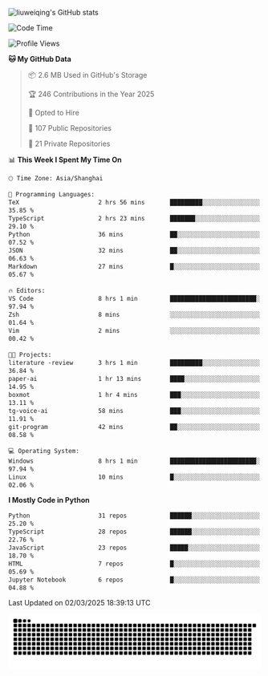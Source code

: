 ![liuweiqing's GitHub stats](https://github-readme-stats.vercel.app/api?username=14790897&show_icons=true&locale=cn&include_all_commits=true&count_private=true)

<!--START_SECTION:waka-->
![Code Time](http://img.shields.io/badge/Code%20Time-1%2C978%20hrs%2050%20mins-blue)

![Profile Views](http://img.shields.io/badge/Profile%20Views-33-blue)

**🐱 My GitHub Data** 

> 📦 2.6 MB Used in GitHub's Storage 
 > 
> 🏆 246 Contributions in the Year 2025
 > 
> 💼 Opted to Hire
 > 
> 📜 107 Public Repositories 
 > 
> 🔑 21 Private Repositories 
 > 
📊 **This Week I Spent My Time On** 

```text
🕑︎ Time Zone: Asia/Shanghai

💬 Programming Languages: 
TeX                      2 hrs 56 mins       █████████░░░░░░░░░░░░░░░░   35.85 % 
TypeScript               2 hrs 23 mins       ███████░░░░░░░░░░░░░░░░░░   29.10 % 
Python                   36 mins             ██░░░░░░░░░░░░░░░░░░░░░░░   07.52 % 
JSON                     32 mins             ██░░░░░░░░░░░░░░░░░░░░░░░   06.63 % 
Markdown                 27 mins             █░░░░░░░░░░░░░░░░░░░░░░░░   05.67 % 

🔥 Editors: 
VS Code                  8 hrs 1 min         ████████████████████████░   97.94 % 
Zsh                      8 mins              ░░░░░░░░░░░░░░░░░░░░░░░░░   01.64 % 
Vim                      2 mins              ░░░░░░░░░░░░░░░░░░░░░░░░░   00.42 % 

🐱‍💻 Projects: 
literature -review       3 hrs 1 min         █████████░░░░░░░░░░░░░░░░   36.84 % 
paper-ai                 1 hr 13 mins        ████░░░░░░░░░░░░░░░░░░░░░   14.95 % 
boxmot                   1 hr 4 mins         ███░░░░░░░░░░░░░░░░░░░░░░   13.11 % 
tg-voice-ai              58 mins             ███░░░░░░░░░░░░░░░░░░░░░░   11.91 % 
git-program              42 mins             ██░░░░░░░░░░░░░░░░░░░░░░░   08.58 % 

💻 Operating System: 
Windows                  8 hrs 1 min         ████████████████████████░   97.94 % 
Linux                    10 mins             █░░░░░░░░░░░░░░░░░░░░░░░░   02.06 % 
```

**I Mostly Code in Python** 

```text
Python                   31 repos            ██████░░░░░░░░░░░░░░░░░░░   25.20 % 
TypeScript               28 repos            ██████░░░░░░░░░░░░░░░░░░░   22.76 % 
JavaScript               23 repos            █████░░░░░░░░░░░░░░░░░░░░   18.70 % 
HTML                     7 repos             █░░░░░░░░░░░░░░░░░░░░░░░░   05.69 % 
Jupyter Notebook         6 repos             █░░░░░░░░░░░░░░░░░░░░░░░░   04.88 % 
```




 Last Updated on 02/03/2025 18:39:13 UTC
<!--END_SECTION:waka-->

<picture>
  <source media="(prefers-color-scheme: dark)" srcset="https://raw.githubusercontent.com/14790897/14790897/output/github-contribution-grid-snake-dark.svg" />
  <source media="(prefers-color-scheme: light)" srcset="https://raw.githubusercontent.com/14790897/14790897/output/github-contribution-grid-snake.svg" />
  <img alt="github-snake" src="https://raw.githubusercontent.com/14790897/14790897/output/github-contribution-grid-snake.svg" />
</picture>
